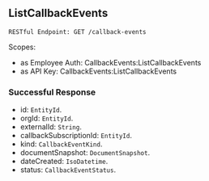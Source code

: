 
## ListCallbackEvents
`RESTful Endpoint: GET /callback-events`

Scopes:
 * as Employee Auth: CallbackEvents:ListCallbackEvents
 * as API Key: CallbackEvents:ListCallbackEvents




### Successful Response
* id: `EntityId`. 
* orgId: `EntityId`. 
* externalId: `String`. 
* callbackSubscriptionId: `EntityId`. 
* kind: `CallbackEventKind`. 
* documentSnapshot: `DocumentSnapshot`. 
* dateCreated: `IsoDatetime`. 
* status: `CallbackEventStatus`.




